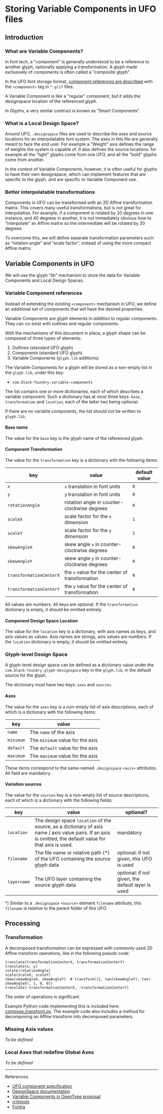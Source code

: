 # Storing Variable Components in UFO files

## Introduction

### What are Variable Components?

In font tech, a "component" is generally understood to be a reference to another glyph, optionally applying a transformation. A glyph made exclusively of components is often called a "composite glyph".

In the UFO font storage format, [component references are described](https://unifiedfontobject.org/versions/ufo3/glyphs/glif/#component) with the `<component>` tag in `*.glif` files.

A Variable Component is like a "regular" component, but it adds the designspace location of the referenced glyph.

In Glyphs, a very similar contruct is known as “Smart Components”.

### What is a Local Design Space?

Around UFO, `.designspace` files are used to describe the axes and source locations for an interpolatable font system. The axes in this file are generally meant to face the end user. For example a "Weight" axis defines the range of weights the system is capable of. It also defines the source locations: for example all the "light" glyphs come from one UFO, and all the "bold" glyphs come from another.

In the context of Variable Components, however, it is often useful for glyphs to have their own designspace, which can implement features that are specific to the glyph, and are specific to Variable Component use.

### Better interpolatable transformations

Components in UFO can be transformed with an 2D Affine transformation matrix. This covers many useful transformations, but is not great for interpolation. For example, if a component is rotated by 20 degrees in one instance, and 40 degrees in another, it is not immediately obvious how to “interpolate” an Affine matrix so the intermediate will be rotated by 30 degrees.

To overcome this, we will define separate transformation parameters such as “rotation angle” and “scale factor”, instead of using the more compact Affine matrix.

## Variable Components in UFO

We will use the glyph "lib" mechanism to store the data for Variable Components and Local Design Spaces.

### Variable Component references

Instead of extending the existing `<component>` mechanism in UFO, we define an additional set of components that will have the desired properties.

Variable Components are glyph elements in *addition* to regular components. They can co-exist with outlines and regular components.

With the mechanisms of this document in place, a glyph shape can be composed of three types of elements:

1. Outlines (standard UFO glyph)
2. Components (standard UFO glyph)
3. Variable Components (`glyph.lib` additions)

The Variable Components for a glyph will be stored as a non-empty list in the `glyph.lib`, under this key:

- `com.black-foundry.variable-components`

The list contains one or more dictionaries, each of which describes a variable component. Such a dictionary has at most three keys: `base`, `transformation` and `location`, each of the latter two being optional.

If there are no variable components, the list should *not* be written to `glyph.lib`.

#### Base name

The value for the `base` key is the glyph name of the referenced glyph.

#### Component Transformation

The value for the `transformation` key is a dictionary with the following items:

| key | value | default value |
|-|-|-|
| `x` | `x` translation in font units | `0` |
| `y` | `y` translation in font units | `0` |
| `rotationAngle` | rotation angle in counter-clockwise degrees | `0` |
| `scaleX` | scale factor for the `x` dimension | `1` |
| `scaleY` | scale factor for the `y` dimension | `1` |
| `skewAngleX` | skew angle `x` in counter-clockwise degrees | `0` |
| `skewAngleY` | skew angle `y` in counter-clockwise degrees | `0` |
| `transformationCenterX` | the `x` value for the center of transformation | `0` |
| `transformationCenterY` | the `y` value for the center of transformation | `0` |

All values are numbers. All keys are optional. If the `transformation` dictionary is empty, it should be omitted entirely.

#### Component Design Space Location

The value for the `location` key is a dictionary, with axis names as keys, and axis values as values. Axis names are strings, axis values are numbers. If the `location` dictionary is empty, it should be omitted entirely.

### Glyph-level Design Space

A glyph-level design space can be defined as a dictionary value under the `com.black-foundry.glyph-designspace` key in the `glyph.lib`, in the default source for the glyph.

The dictionary must have two keys: `axes` and `sources`.

#### Axes

The value for the `axes` key is a non-empty list of axis descriptions, each of which is a dictionary with the following items:

| key | value |
|-|-|
| `name` | The `name` of the axis |
| `minimum` | The `minimum` value for the axis |
| `default` | The `default` value for the axis |
| `maximum` | The `maximum` value for the axis |

These items correspond to the same-named `.designspace` `<axis>` attributes. All field are mandatory.

#### Variation sources

The value for the `sources` key is a non-empty list of source descriptions, each of which is a dictionary with the following fields:

| key | value | optional? |
|-|-|-|
| `location` | The design space `location` of the source, as a dictionary of axis name / axis value pairs. If an axis is omitted, the default value for that axis is used. | mandatory |
| `filename` | The file name or relative path (\*) of the UFO containing the source glyph data | optional: if not given, *this* UFO is used |
| `layername` | The UFO layer containing the source glyph data | optional: if not given, the default layer is used |

\*) Similar to a `.designspace` `<source>` element `filename` attribute, this `filename` is relative to the parent folder of *this* UFO.

## Processing

### Transformation

A decomposed transformation can be expressed with commonly used 2D Affine transform operations, like in the following pseudo code:

	translate(transformationCenterX, transformationCenterY)
	translate(x, y)
	rotate(rotationAngle)
	scale(scaleX, scaleY)
	skew(skewAngleX, skewAngleY)  # transform([1, tan(skewAngleY), tan(-skewAngleX), 1, 0, 0])
	translate(-transformationCenterX, -transformationCenterY)

The order of operations is significant.

Example Python code implementing this is included here: [compose_transform.py](compose_transform.py). The example code also includes a method for decomposing an Affine transform into decomposed parameters.

### Missing Axis values

_To be defined_

### Local Axes that redefine Global Axes

_To be defined_

---

References:

- [UFO component specification](https://unifiedfontobject.org/versions/ufo3/glyphs/glif/#component)
- [DesignSpace documentation](https://fonttools.readthedocs.io/en/latest/designspaceLib/index.html)
- [Variable Components in OpenType proposal](https://github.com/BlackFoundryCom/variable-components-spec)
- [rcjktools](https://github.com/BlackFoundryCom/rcjk-tools)
- [Fontra](https://github.com/BlackFoundryCom/fontra)
